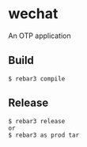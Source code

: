wechat
=====

An OTP application

Build
-----

    $ rebar3 compile

Release
-----

    $ rebar3 release
    or
    $ rebar3 as prod tar
